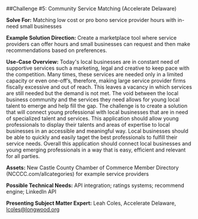 ##Challenge #5: Community Service Matching (Accelerate Delaware)


**Solve For:** Matching low cost or pro bono service provider hours with in-need small businesses


**Example Solution Direction:** Create a marketplace tool where service providers can offer hours and small businesses can request and then make recommendations based on preferences.


**Use-Case Overview:** Today's local businesses are in constant need of supportive services such a marketing, legal and creative to keep pace with the competition. Many times, these services are needed only in a limited capacity or even one-off’s, therefore, making large service provider firms fiscally excessive and out of reach. This leaves a vacancy in which services are still needed but the demand is not met. The void between the local business community and the services they need allows for young local talent to emerge and help fill the gap. The challenge is to create a solution that will connect young professional with local businesses that are in need of specialized talent and services. This application should allow young professionals to display their talents and areas of expertise to local businesses in an accessible and meaningful way. Local businesses should be able to quickly and easily taget the best professionals to fulfill their service needs. Overall this application should connect local businesses and young emerging professionals in a way that is easy, efficient and relevant for all parties.


**Assets:** New Castle County Chamber of Commerce Member Directory (NCCCC.com/allcategories) for example service providers


**Possible Technical Needs:** API integration; ratings systems; recommend engine; LinkedIn API


**Presenting Subject Matter Expert:** Leah Coles, Accelerate Delaware, lcoles@longwood.org
